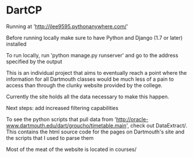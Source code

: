 # DartCP
Running at 'http://jlee9595.pythonanywhere.com/'

Before running locally make sure to have Python and Django (1.7 or later) installed

To run locally, run 'python manage.py runserver' and go to the address specified by the output

This is an individual project that aims to eventually reach a point where the information for all Dartmouth classes would be much less of a pain to access than through the clunky website provided by the college.

Currently the site holds all the data necessary to make this happen.

Next steps: add increased filtering capabilities

To see the python scripts that pull data from 'http://oracle-www.dartmouth.edu/dart/groucho/timetable.main', check out DataExtract/. This contains the html source code for the pages on Dartmouth's site and the scripts that I used to parse them

Most of the meat of the website is located in courses/